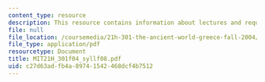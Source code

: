 ```yaml
---
content_type: resource
description: This resource contains information about lectures and required textbooks.
file: null
file_location: /coursemedia/21h-301-the-ancient-world-greece-fall-2004/c27d63adfb4a89741542468dcf4b7512_MIT21H_301f04_syllf08.pdf
file_type: application/pdf
resourcetype: Document
title: MIT21H_301f04_syllf08.pdf
uid: c27d63ad-fb4a-8974-1542-468dcf4b7512
---
```

